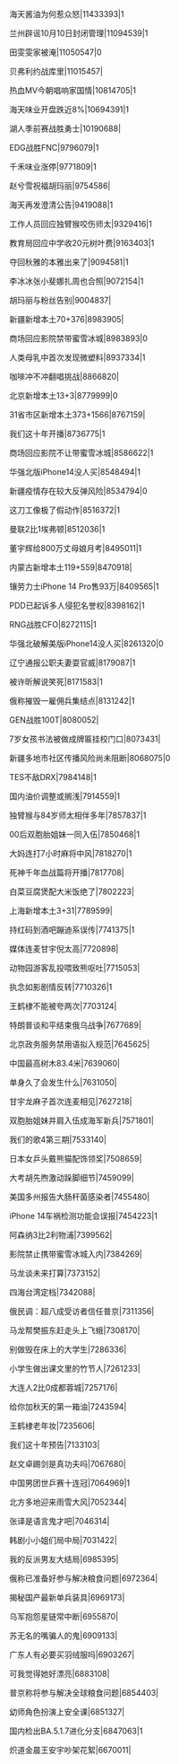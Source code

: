 海天酱油为何惹众怒|11433393|1

兰州辟谣10月10日封闭管理|11094539|1

田雯雯家被淹|11050547|0

贝弗利约战库里|11015457|

热血MV今朝唱响家国情|10814705|1

海天味业开盘跌近8%|10694391|1

湖人季前赛战胜勇士|10190688|

EDG战胜FNC|9796079|1

千禾味业涨停|9771809|1

赵兮雪祝福胡玛丽|9754586|

海天再发澄清公告|9419088|1

工作人员回应独臂猴咬伤师太|9329416|1

教育局回应中学收20元树叶费|9163403|1

夺回秋雅的本雅出来了|9094581|1

李冰冰张小斐娜扎周也合照|9072154|1

胡玛丽与粉丝告别|9004837|

新疆新增本土70+376|8983905|

商场回应影院禁带蜜雪冰城|8983893|0

人类母乳中首次发现微塑料|8937334|1

咖啡冲不冲翻唱挑战|8866820|

北京新增本土13+3|8779999|0

31省市区新增本土373+1566|8767159|

我们这十年开播|8736775|1

商场回应影院不让带蜜雪冰城|8586622|1

华强北版iPhone14没人买|8548494|1

新疆疫情存在较大反弹风险|8534794|0

这刀工像极了假动作|8516372|1

曼联2比1埃弗顿|8512036|1

董宇辉给800万丈母娘月考|8495011|1

内蒙古新增本土119+559|8470918|

镶劳力士iPhone 14 Pro售93万|8409565|1

PDD已起诉多人侵犯名誉权|8398162|1

RNG战胜CFO|8272115|1

华强北破解美版iPhone14没人买|8261320|0

辽宁通报公职夫妻耍官威|8179087|1

被许昕解说笑死|8171583|1

俄称摧毁一雇佣兵集结点|8131242|1

GEN战胜100T|8080052|

7岁女孩书法被做成牌匾挂校门口|8073431|

新疆多地市社区传播风险尚未阻断|8068075|0

TES不敌DRX|7984148|1

国内油价调整或搁浅|7914559|1

独臂猴与84岁师太相伴多年|7857837|1

00后双胞胎姐妹一同入伍|7850468|1

大妈连打7小时麻将中风|7818270|1

死神千年血战篇将开播|7817708|

白菜豆腐煲配大米饭绝了|7802223|

上海新增本土3+31|7789599|

持红码到酒吧蹦迪系误传|7741375|1

媒体连麦甘宇倪太高|7720898|

动物园游客乱投喂致熊呕吐|7715053|

执念如影剧情反转|7710326|1

王鹤棣不能被夸两次|7703124|

特朗普谈和平结束俄乌战争|7677689|

北京政务服务禁用语拟入规范|7645625|

中国最高树木83.4米|7639060|

单身久了会发生什么|7631050|

甘宇龙麻子首次连麦相见|7627218|

双胞胎姐妹并肩入伍成海军新兵|7571801|

我们的歌4第三期|7533140|

日本女乒头戴熊猫配饰领奖|7508659|

大考胡先煦激动跺脚细节|7459099|

美国多州报告大肠杆菌感染者|7455480|

iPhone 14车祸检测功能会误报|7454223|1

阿森纳3比2利物浦|7399562|

影院禁止携带蜜雪冰城入内|7384269|

马龙谈未来打算|7373152|

四海台湾定档|7342088|

俄民调：超八成受访者信任普京|7311356|

马龙帮樊振东赶走头上飞蛾|7308170|

别做毁在床上的大学生|7286336|

小学生做出课文里的竹节人|7261233|

大连人2比0成都蓉城|7257176|

给你加秋天的第一箱油|7243594|

王鹤棣老年妆|7235606|

我们这十年预告|7133103|

赵文卓踢剑是真功夫吗|7067680|

中国男团世乒赛十连冠|7064969|1

北方多地迎来雨雪大风|7052344|

张译是语言鬼才吧|7046314|

韩剧小小姐们局中局|7031422|

我的反派男友大结局|6985395|

俄称已准备好参与解决粮食问题|6972364|

揭秘国产最新单兵装具|6969173|

乌军抱怨星链常中断|6955870|

苏无名的嘴骗人的鬼|6909133|

广东人有必要买羽绒服吗|6903267|

可我觉得她好漂亮|6883108|

普京称将参与解决全球粮食问题|6854403|

幼师角色扮演上安全课|6851327|

国内检出BA.5.1.7进化分支|6847063|1

炽道金晨王安宇吵架花絮|6670011|


